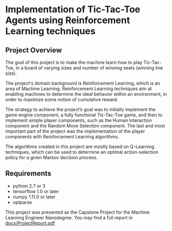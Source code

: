 # Implementation of Tic-Tac-Toe Agents using Reinforcement Learning techniques 
 
## Project Overview 
 
The goal of this project is to make the machine learn how to play Tic-Tac-Toe, in a board of varying sizes and number of winning seats (winning line size). 
 
The project's domain background is Reinforcement Learning, which is an area of Machine Learning. Reinforcement Learning techniques aim at enabling machines to determine the ideal behavior within an environment, in order to maximize some notion of cumulative reward. 
 
The strategy to achieve the project’s goal was to initially implement the game engine component, a fully functional Tic-Tac-Toe game, and then to implement simple player components, such as the Human Interaction component and the Random Move Selection component. The last and most important part of the project was the implementation of the player components with Reinforcement Learning algorithms. 
 
The algorithms created in this project are mostly based on Q-Learning techniques, which can be used to determine an optimal action-selection policy for a given Markov decision process. 
 
 
## Requirements 

 - python 2.7 or 3
 - tensorflow 1.0 or later
 - numpy 1.11.0 or later
 - optparse
 
 
This project was presented as the Capstone Project for the Machine Learning Engineer Nanodegree. You may find a full report in [docs/ProjectReport.pdf](docs/ProjectReport.pdf)

